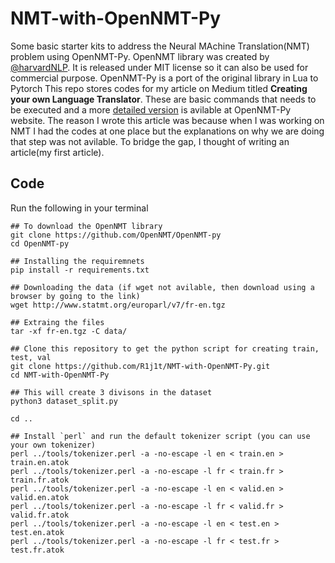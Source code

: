 # NMT-with-OpenNMT-Py


Some basic starter kits to address the Neural MAchine Translation(NMT) problem using OpenNMT-Py. OpenNMT library was created by [@harvardNLP](https://twitter.com/harvardnlp/). It is released under MIT license so it can also be used for commercial purpose. OpenNMT-Py is a port of the original library in Lua to Pytorch This repo stores codes for my article on Medium titled __Creating your own Language Translator__. These are basic commands that needs to be executed and a more [detailed version](http://opennmt.net/OpenNMT-py/extended.html) is avilable at OpenNMT-Py website. The reason I wrote this article was because when I was working on NMT I had the codes at one place but the explanations on why we are doing that step was not avilable. To bridge the gap, I thought of writing an article(my first article).


## Code

Run the following in your terminal
```shell
## To download the OpenNMT library
git clone https://github.com/OpenNMT/OpenNMT-py
cd OpenNMT-py

## Installing the requiremnets
pip install -r requirements.txt

## Downloading the data (if wget not avilable, then download using a browser by going to the link)
wget http://www.statmt.org/europarl/v7/fr-en.tgz

## Extraing the files
tar -xf fr-en.tgz -C data/

## Clone this repository to get the python script for creating train, test, val
git clone https://github.com/R1j1t/NMT-with-OpenNMT-Py.git
cd NMT-with-OpenNMT-Py

## This will create 3 divisons in the dataset
python3 dataset_split.py

cd ..

## Install `perl` and run the default tokenizer script (you can use your own tokenizer)
perl ../tools/tokenizer.perl -a -no-escape -l en < train.en > train.en.atok
perl ../tools/tokenizer.perl -a -no-escape -l fr < train.fr > train.fr.atok
perl ../tools/tokenizer.perl -a -no-escape -l en < valid.en > valid.en.atok
perl ../tools/tokenizer.perl -a -no-escape -l fr < valid.fr > valid.fr.atok
perl ../tools/tokenizer.perl -a -no-escape -l en < test.en > test.en.atok
perl ../tools/tokenizer.perl -a -no-escape -l fr < test.fr > test.fr.atok


```

